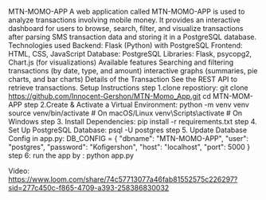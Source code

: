 MTN-MOMO-APP
A web application called MTN-MOMO-APP is used to analyze transactions involving mobile money. It provides an interactive dashboard for users to browse, search, filter, and visualize transactions after parsing SMS transaction data and storing it in a PostgreSQL database.
Technologies used
Backend: Flask (Python) with PostgreSQL
Frontend: HTML, CSS, JavaScript
Database: PostgreSQL
Libraries: Flask, psycopg2, Chart.js (for visualizations)
Available features
Searching and filtering transactions (by date, type, and amount)
interactive graphs (summaries, pie charts, and bar charts)
Details of the Transaction See the REST API to retrieve transactions.
 Setup Instructions
 step 1.clone repostiory:
 git clone https://github.com/Innocent-Gershon/MTN-Momo_App.git
cd MTN-MOM-APP
 step 2.Create & Activate a Virtual Environment:
 python -m venv venv
source venv/bin/activate   # On macOS/Linux
venv\Scripts\activate     # On Windows
step 3. Install Dependencies:
pip install -r requirements.txt
step 4.  Set Up PostgreSQL Database:
psql -U postgres
step 5. Update Database Config in app.py:
DB_CONFIG = {
    "dbname": "MTN-MOMO-APP",
    "user": "postgres",
    "password": "Kofigershon",
    "host": "localhost",
    "port": 5000
}
step 6: run the app by : 
python app.py

Video: https://www.loom.com/share/74c57713077a46fab81552575c226297?sid=277c450c-f865-4709-a393-258386830032

